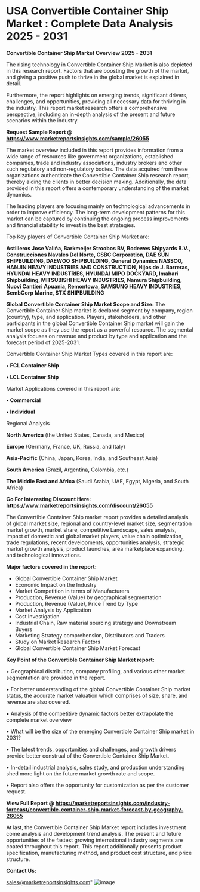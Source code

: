 # USA Convertible Container Ship Market : Complete Data Analysis 2025 - 2031

<Strong> Convertible Container Ship Market Overview 2025 - 2031</strong>

The rising technology in Convertible Container Ship Market is also depicted in this research report. Factors that are boosting the growth of the market, and giving a positive push to thrive in the global market is explained in detail.

Furthermore, the report highlights on emerging trends, significant drivers, challenges, and opportunities, providing all necessary data for thriving in the industry. This report market research offers a comprehensive perspective, including an in-depth analysis of the present and future scenarios within the industry.

<strong>Request Sample Report @ <a href=https://www.marketreportsinsights.com/sample/26055>https://www.marketreportsinsights.com/sample/26055</a></strong>

The market overview included in this report provides information from a wide range of resources like government organizations, established companies, trade and industry associations, industry brokers and other such regulatory and non-regulatory bodies. The data acquired from these organizations authenticate the Convertible Container Ship research report, thereby aiding the clients in better decision making. Additionally, the data provided in this report offers a contemporary understanding of the market dynamics.

The leading players are focusing mainly on technological advancements in order to improve efficiency. The long-term development patterns for this market can be captured by continuing the ongoing process improvements and financial stability to invest in the best strategies.

Top Key players of Convertible Container Ship Market are:

<strong>Astilleros Jose Valiña, Barkmeijer Stroobos BV, Bodewes Shipyards B.V., Construcciones Navales Del Norte, CSBC Corporation, DAE SUN SHIPBUILDING, DAEWOO SHIPBUILDING, General Dynamics NASSCO, HANJIN HEAVY INDUSTRIES AND CONSTRUCTION, Hijos de J. Barreras, HYUNDAI HEAVY INDUSTRIES, HYUNDAI MIPO DOCKYARD, Imabari Shipbuilding, MITSUBISHI HEAVY INDUSTRIES, Namura Shipbuilding, Nuovi Cantieri Apuania, Remontowa, SAMSUNG HEAVY INDUSTRIES, SembCorp Marine, STX SHIPBUILDING</strong>

<strong><b>Global Convertible Container Ship Market Scope and Size:</b></strong>
The Convertible Container Ship market is declared segment by company, region (country), type, and application. Players, stakeholders, and other participants in the global Convertible Container Ship market will gain the market scope as they use the report as a powerful resource. The segmental analysis focuses on revenue and product by type and application and the forecast period of 2025-2031.

Convertible Container Ship Market Types covered in this report are:

<strong>• FCL Container Ship

• LCL Container Ship</strong>

Market Applications covered in this report are:

<strong>• Commercial

• Individual</strong> 

Regional Analysis

<strong>North America</strong> (the United States, Canada, and Mexico)

<strong>Europe</strong> (Germany, France, UK, Russia, and Italy)

<strong>Asia-Pacific</strong> (China, Japan, Korea, India, and Southeast Asia)

<strong>South America</strong> (Brazil, Argentina, Colombia, etc.)

<strong>The Middle East and Africa</strong> (Saudi Arabia, UAE, Egypt, Nigeria, and South Africa)

<strong>Go For Interesting Discount Here: <a href=https://www.marketreportsinsights.com/discount/26055>https://www.marketreportsinsights.com/discount/26055</a></strong>

The Convertible Container Ship market report provides a detailed analysis of global market size, regional and country-level market size, segmentation market growth, market share, competitive Landscape, sales analysis, impact of domestic and global market players, value chain optimization, trade regulations, recent developments, opportunities analysis, strategic market growth analysis, product launches, area marketplace expanding, and technological innovations.

<strong><b>Major factors covered in the report:</b></strong>
<ul>
  <li>Global Convertible Container Ship Market </li>
  <li>Economic Impact on the Industry</li>
  <li>Market Competition in terms of Manufacturers</li>
  <li>Production, Revenue (Value) by geographical segmentation</li>
  <li>Production, Revenue (Value), Price Trend by Type</li>
  <li>Market Analysis by Application</li>
  <li>Cost Investigation</li>
  <li>Industrial Chain, Raw material sourcing strategy and Downstream Buyers</li>
  <li>Marketing Strategy comprehension, Distributors and Traders</li>
  <li>Study on Market Research Factors</li>
  <li>Global Convertible Container Ship Market Forecast</li>
</ul>

<strong><b>Key Point of the Convertible Container Ship Market report:</b></strong>

• Geographical distribution, company profiling, and various other market segmentation are provided in the report.

• For better understanding of the global Convertible Container Ship market status, the accurate market valuation which comprises of size, share, and revenue are also covered.

• Analysis of the competitive dynamic factors better extrapolate the complete market overview

• What will be the size of the emerging Convertible Container Ship market in 2031?

• The latest trends, opportunities and challenges, and growth drivers provide better construal of the Convertible Container Ship Market.

• In-detail industrial analysis, sales study, and production understanding shed more light on the future market growth rate and scope.

• Report also offers the opportunity for customization as per the customer request.

<strong><b>View Full Report @ <a href=https://marketreportsinsights.com/industry-forecast/convertible-container-ship-market-forecast-by-geography-26055>https://marketreportsinsights.com/industry-forecast/convertible-container-ship-market-forecast-by-geography-26055</a></b></strong>


At last, the Convertible Container Ship Market report includes investment come analysis and development trend analysis. The present and future opportunities of the fastest growing international industry segments are coated throughout this report. This report additionally presents product specification, manufacturing method, and product cost structure, and price structure.

<strong>Contact Us:</strong>

sales@marketreportsinsights.com"
![image](https://github.com/user-attachments/assets/c3895063-0b76-487c-9131-ece18d658615)

